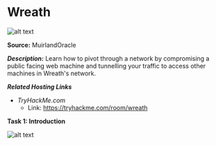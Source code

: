 # Wreath

![alt text](https://assets.tryhackme.com/room-banners/wreath_banner.png)

**Source:**  MuirlandOracle

***Description:***
  Learn how to pivot through a network by compromising a public facing web machine and tunnelling your traffic to access other machines in Wreath's network.
  
  ***Related Hosting Links***

- *TryHackMe.com*
  - Link: https://tryhackme.com/room/wreath
 
 **Task 1: Introduction**
 
 ![alt text](https://tryhackme-images.s3.amazonaws.com/room-icons/ffa81460a5c1487dd7bb43d0ca0735a1.png)
 
 
